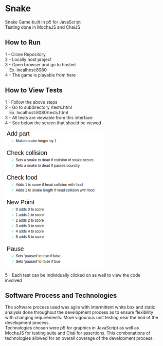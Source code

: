 # Snake

Snake Game built in p5 for JavaScript  
Testing done in MochaJS and ChaiJS  

## How to Run

1 - Clone Repository  
2 - Locally host project  
3 - Open browser and go to hosted  
&emsp;Ex. localhost:8080  
4 - The game is playable from here

## How to View Tests

1 - Follow the above steps  
2 - Go to subdirectory /tests.html  
&emsp;Ex. localhost:8080/tests.html  
3 - All tests are viewable from this interface  
4 - See below the screen that should be viewed  
   
![tests](assets/tests.png)
  
5 - Each test can be individually clicked on as well to view the code involved

## Software Process and Technologies

The software process used was agile with intermittent white box and static analysis done throughout the development process as to ensure flexibility with changing requirements. More vigourous unit testing near the end of the development process.  
Technologies chosen were p5 for graphics in JavaScript as well as MochaJS for testing suite and Chai for assertions. This combonations of technologies allowed for an overall coverage of the development process.